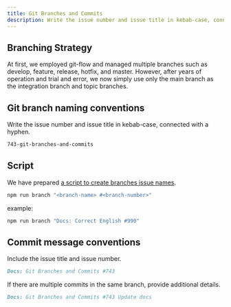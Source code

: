 ```yaml
---
title: Git Branches and Commits
description: Write the issue number and issue title in kebab-case, connected with a hyphen.
---
```


## Branching Strategy

At first, we employed git-flow and managed multiple branches such as develop, feature, release, hotfix, and master. However, after years of operation and trial and error, we now simply use only the main branch as the integration branch and topic branches.

## Git branch naming conventions

Write the issue number and issue title in kebab-case, connected with a hyphen.

```md
743-git-branches-and-commits
```

## Script

We have prepared [a script to create branches issue names](https://github.com/sinProject-Inc/talk/blob/main/src/lib/git/create_git_branch.ts).

```bash
npm run branch "<branch-name> #<branch-number>"
```

example:

```bash
npm run branch "Docs: Correct English #990"
```

## Commit message conventions

Include the issue title and issue number.

```md
Docs: Git Branches and Commits #743
```

If there are multiple commits in the same branch, provide additional details.

```md
Docs: Git Branches and Commits #743 Update docs
```
